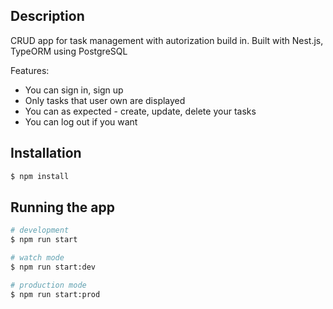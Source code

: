 ## Description

CRUD app for task management with autorization build in.
Built with Nest.js, TypeORM using PostgreSQL

Features:

- You can sign in, sign up
- Only tasks that user own are displayed
- You can as expected - create, update, delete your tasks
- You can log out if you want

## Installation

```bash
$ npm install
```

## Running the app

```bash
# development
$ npm run start

# watch mode
$ npm run start:dev

# production mode
$ npm run start:prod
```
